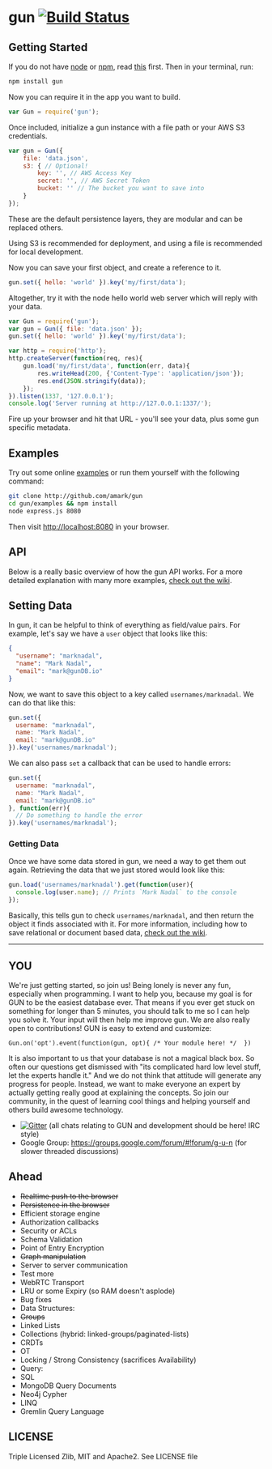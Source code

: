 gun [![Build Status](https://travis-ci.org/amark/gun.svg?branch=master)](https://travis-ci.org/amark/gun)
===

## Getting Started

If you do not have [node](http://nodejs.org/) or [npm](https://www.npmjs.com/), read [this](https://github.com/amark/gun/blob/master/examples/install.sh) first.
Then in your terminal, run:

```bash
npm install gun
```

Now you can require it in the app you want to build.

```javascript
var Gun = require('gun');
```

Once included, initialize a gun instance with a file path or your AWS S3 credentials.

```javascript
var gun = Gun({
	file: 'data.json',
	s3: { // Optional!
		key: '', // AWS Access Key
		secret: '', // AWS Secret Token
		bucket: '' // The bucket you want to save into
	}
});
```

These are the default persistence layers, they are modular and can be replaced others.

Using S3 is recommended for deployment, and using a file is recommended for local development.

Now you can save your first object, and create a reference to it.

```javascript
gun.set({ hello: 'world' }).key('my/first/data');
```

Altogether, try it with the node hello world web server which will reply with your data.

```javascript
var Gun = require('gun');
var gun = Gun({ file: 'data.json' });
gun.set({ hello: 'world' }).key('my/first/data');

var http = require('http');
http.createServer(function(req, res){
	gun.load('my/first/data', function(err, data){
		res.writeHead(200, {'Content-Type': 'application/json'});
		res.end(JSON.stringify(data));
	});
}).listen(1337, '127.0.0.1');
console.log('Server running at http://127.0.0.1:1337/');
```

Fire up your browser and hit that URL - you'll see your data, plus some gun specific metadata.

## Examples

Try out some online [examples](http://gunjs.herokuapp.com/) or run them yourself with the following command:

```bash
git clone http://github.com/amark/gun
cd gun/examples && npm install
node express.js 8080
```
Then visit [http://localhost:8080](http://localhost:8080) in your browser.


## API

Below is a really basic overview of how the gun API works. For a more detailed explanation with many more examples, [check out the wiki](https://github.com/amark/gun/wiki).

## Setting Data

In gun, it can be helpful to think of everything as field/value pairs. For example, let's say we have a `user` object that looks like this:

```json
{
  "username": "marknadal",
  "name": "Mark Nadal",
  "email": "mark@gunDB.io"
}
```
Now, we want to save this object to a key called `usernames/marknadal`. We can do that like this:

```javascript
gun.set({
  username: "marknadal",
  name: "Mark Nadal",
  email: "mark@gunDB.io"
}).key('usernames/marknadal');
```

We can also pass `set` a callback that can be used to handle errors:

```javascript
gun.set({
  username: "marknadal",
  name: "Mark Nadal",
  email: "mark@gunDB.io"
}, function(err){
  // Do something to handle the error
}).key('usernames/marknadal');
```

### Getting Data

Once we have some data stored in gun, we need a way to get them out again. Retrieving the data that we just stored would look like this:

```javascript
gun.load('usernames/marknadal').get(function(user){
  console.log(user.name); // Prints `Mark Nadal` to the console
});
```

Basically, this tells gun to check `usernames/marknadal`, and then return the object it finds associated with it. For more information, including how to save relational or document based data, [check out the wiki](https://github.com/amark/gun/wiki).

---

## YOU
We're just getting started, so join us! Being lonely is never any fun, especially when programming.
I want to help you, because my goal is for GUN to be the easiest database ever.
That means if you ever get stuck on something for longer than 5 minutes,
you should talk to me so I can help you solve it.
Your input will then help me improve gun.
We are also really open to contributions! GUN is easy to extend and customize:

`Gun.on('opt').event(function(gun, opt){ /* Your module here! */  })`

It is also important to us that your database is not a magical black box.
So often our questions get dismissed with "its complicated hard low level stuff, let the experts handle it."
And we do not think that attitude will generate any progress for people.
Instead, we want to make everyone an expert by actually getting really good at explaining the concepts.
So join our community, in the quest of learning cool things and helping yourself and others build awesome technology. 

 - [![Gitter](https://badges.gitter.im/Join%20Chat.svg)](https://gitter.im/amark/gun?utm_source=badge&utm_medium=badge&utm_campaign=pr-badge&utm_content=badge) (all chats relating to GUN and development should be here! IRC style)
 - Google Group: https://groups.google.com/forum/#!forum/g-u-n (for slower threaded discussions)

## Ahead
- ~~Realtime push to the browser~~
- ~~Persistence in the browser~~
- Efficient storage engine
- Authorization callbacks
- Security or ACLs
- Schema Validation
- Point of Entry Encryption
- ~~Graph manipulation~~
- Server to server communication
- Test more
- WebRTC Transport
- LRU or some Expiry (so RAM doesn't asplode)
- Bug fixes
- Data Structures:
 - ~~Groups~~
 - Linked Lists
 - Collections (hybrid: linked-groups/paginated-lists)
 - CRDTs
 - OT
 - Locking / Strong Consistency (sacrifices Availability)
- Query:
 - SQL
 - MongoDB Query Documents
 - Neo4j Cypher
 - LINQ
 - Gremlin Query Language

LICENSE
---
Triple Licensed Zlib, MIT and Apache2. See LICENSE file
